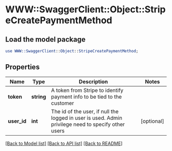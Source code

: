 # WWW::SwaggerClient::Object::StripeCreatePaymentMethod

## Load the model package
```perl
use WWW::SwaggerClient::Object::StripeCreatePaymentMethod;
```

## Properties
Name | Type | Description | Notes
------------ | ------------- | ------------- | -------------
**token** | **string** | A token from Stripe to identify payment info to be tied to the customer | 
**user_id** | **int** | The id of the user, if null the logged in user is used. Admin privilege need to specify other users | [optional] 

[[Back to Model list]](../README.md#documentation-for-models) [[Back to API list]](../README.md#documentation-for-api-endpoints) [[Back to README]](../README.md)


